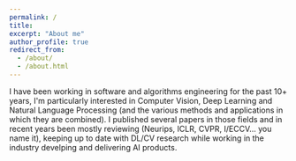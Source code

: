 ```yaml
---
permalink: /
title: 
excerpt: "About me"
author_profile: true
redirect_from: 
  - /about/
  - /about.html
---
```


I have been working in software and algorithms engineering for the past 10+ years, I'm particularly interested in Computer Vision, Deep Learning and Natural Language Processing (and the various methods and applications in which they are combined). I published several papers in those fields and in recent years been mostly reviewing (Neurips, ICLR, CVPR, I/ECCV... you name it), keeping up to date with DL/CV research while working in the industry develping and delivering AI products. 

